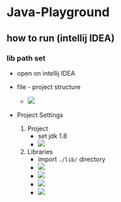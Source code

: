 
# Java-Playground

## how to run (intellij IDEA)

### lib path set

- open on intellij IDEA

+ file - project structure
  - ![](https://blog.kakaocdn.net/dn/S1LQr/btsHpbeotJy/tUX0kEC3npnL2YKziK26Tk/img.png)

+ Project Settings
  1. Project
     - set jdk 1.8
     - ![](https://blog.kakaocdn.net/dn/cLZw0L/btsHopdfPbt/wVeWtIUIs0cTkxCa3MWZJk/img.png)
  2. Libraries
     - import `./lib/` directory
     - ![](https://blog.kakaocdn.net/dn/kWSO2/btsHp305P4I/I1BPyvp9kz0zcekhb9YK8K/img.png)
     - ![](https://blog.kakaocdn.net/dn/bM8nnz/btsHnrbLnVT/BDmR75zGkgueSMjsM8z9FK/img.png)
     - ![](https://blog.kakaocdn.net/dn/c7XGm4/btsHoIqf45E/4XFG6JV2NKbVML2qN3Nlck/img.png)
     - ![](https://blog.kakaocdn.net/dn/cs5lW3/btsHoGMH1cA/Su9x5otkasFHc0wWjf1K90/img.png)
